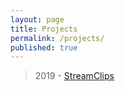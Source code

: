 ```yaml
---
layout: page
title: Projects
permalink: /projects/
published: true
---
```

> 2019 - [StreamClips](https://turkergoksu.github.io/StreamClips/)

